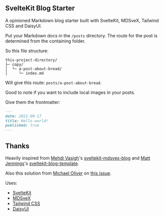 ## SvelteKit Blog Starter

A opinioned Markdown blog starter built with SvelteKit, MDSveX,
Tailwind CSS and DaisyUI.

Put your Markdown docs in the `/posts` directory. The route for the
post is determined from the containing folder.

So this file structure:

```text
this-project-directory/
├─ copy/
│  └─ a-post-about-bread/
│     └─ index.md
```

Will give this route: `posts/a-post-about-bread`.

Good to note if you want to include local images in your posts.

Give them the frontmatter:

```markdown
---
date: 2021-09-17
title: Hello world!
published: true
---
```

## Thanks

Heavily inspired from [Mehdi Vasigh]'s [sveltekit-mdsvex-blog] and
[Matt Jennings]'s [sveltekit-blog-template].

Also this solution from [Michael Oliver] on [this issue].

Uses:

- [SvelteKit]
- [MDSveX]
- [Tailwind CSS]
- [DaisyUI]

<!-- Links -->

[mehdi vasigh]: https://github.com/mvasigh
[sveltekit-mdsvex-blog]:
  https://github.com/mvasigh/sveltekit-mdsvex-blog
[matt jennings]: https://github.com/mattjennings
[sveltekit-blog-template]:
  https://github.com/mattjennings/sveltekit-blog-template
[michael oliver]: https://github.com/michael0liver
[this issue]: https://github.com/pngwn/MDsveX/issues/294
[sveltekit]: https://kit.svelte.dev/
[mdsvex]: https://mdsvex.com/
[tailwind css]: https://tailwindcss.com/
[daisyui]: https://daisyui.com/
